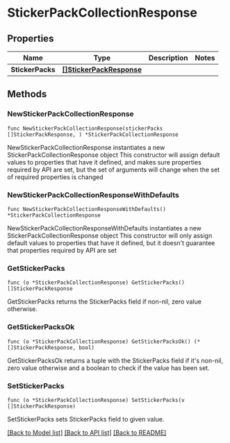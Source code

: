 # StickerPackCollectionResponse

## Properties

Name | Type | Description | Notes
------------ | ------------- | ------------- | -------------
**StickerPacks** | [**[]StickerPackResponse**](StickerPackResponse.md) |  | 

## Methods

### NewStickerPackCollectionResponse

`func NewStickerPackCollectionResponse(stickerPacks []StickerPackResponse, ) *StickerPackCollectionResponse`

NewStickerPackCollectionResponse instantiates a new StickerPackCollectionResponse object
This constructor will assign default values to properties that have it defined,
and makes sure properties required by API are set, but the set of arguments
will change when the set of required properties is changed

### NewStickerPackCollectionResponseWithDefaults

`func NewStickerPackCollectionResponseWithDefaults() *StickerPackCollectionResponse`

NewStickerPackCollectionResponseWithDefaults instantiates a new StickerPackCollectionResponse object
This constructor will only assign default values to properties that have it defined,
but it doesn't guarantee that properties required by API are set

### GetStickerPacks

`func (o *StickerPackCollectionResponse) GetStickerPacks() []StickerPackResponse`

GetStickerPacks returns the StickerPacks field if non-nil, zero value otherwise.

### GetStickerPacksOk

`func (o *StickerPackCollectionResponse) GetStickerPacksOk() (*[]StickerPackResponse, bool)`

GetStickerPacksOk returns a tuple with the StickerPacks field if it's non-nil, zero value otherwise
and a boolean to check if the value has been set.

### SetStickerPacks

`func (o *StickerPackCollectionResponse) SetStickerPacks(v []StickerPackResponse)`

SetStickerPacks sets StickerPacks field to given value.



[[Back to Model list]](../README.md#documentation-for-models) [[Back to API list]](../README.md#documentation-for-api-endpoints) [[Back to README]](../README.md)


